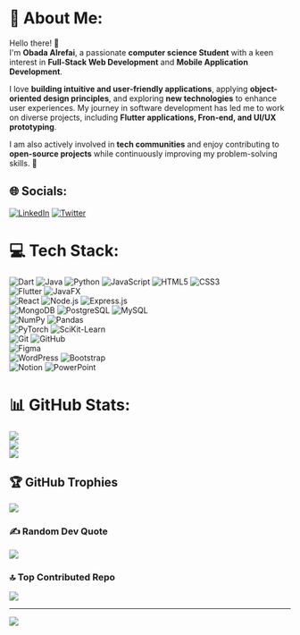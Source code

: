 # 💫 About Me:
Hello there! 👋  
I'm **Obada Alrefai**, a passionate **computer science Student** with a keen interest in **Full-Stack Web Development** and **Mobile Application Development**.  
 
I love **building intuitive and user-friendly applications**, applying **object-oriented design principles**, and exploring **new technologies** to enhance user experiences. My journey in software development has led me to work on diverse projects, including **Flutter applications, Fron-end, and UI/UX prototyping**.  
 
I am also actively involved in **tech communities** and enjoy contributing to **open-source projects** while continuously improving my problem-solving skills. 🚀  
 
 
## 🌐 Socials:
[![LinkedIn](https://img.shields.io/badge/LinkedIn-%230077B5.svg?logo=linkedin&logoColor=white)](https://linkedin.com/in/https://www.linkedin.com/in/ismael-ibrahim-44239a282) [![Twitter](https://img.shields.io/badge/Twitter-%231DA1F2.svg?logo=Twitter&logoColor=white)](https://twitter.com/https://x.com/sweismael?s=21&t=6aTZgalakLveAtj7pbHj-w)
 
# 💻 Tech Stack:
![Dart](https://img.shields.io/badge/dart-%230175C2.svg?style=flat&logo=dart&logoColor=white) 
![Java](https://img.shields.io/badge/java-%23ED8B00.svg?style=flat&logo=java&logoColor=white) 
![Python](https://img.shields.io/badge/python-3670A0?style=flat&logo=python&logoColor=ffdd54) 
![JavaScript](https://img.shields.io/badge/javascript-%23F7DF1E.svg?style=flat&logo=javascript&logoColor=black) 
![HTML5](https://img.shields.io/badge/html5-%23E34F26.svg?style=flat&logo=html5&logoColor=white) 
![CSS3](https://img.shields.io/badge/css3-%231572B6.svg?style=flat&logo=css3&logoColor=white)  
![Flutter](https://img.shields.io/badge/Flutter-%2302569B.svg?style=flat&logo=Flutter&logoColor=white) 
![JavaFX](https://img.shields.io/badge/javafx-%23007396.svg?style=flat&logo=java&logoColor=white)  
![React](https://img.shields.io/badge/react-%2361DAFB.svg?style=flat&logo=react&logoColor=black) 
![Node.js](https://img.shields.io/badge/node.js-%2343853D.svg?style=flat&logo=node.js&logoColor=white) 
![Express.js](https://img.shields.io/badge/express.js-%23404D59.svg?style=flat&logo=express&logoColor=white)  
![MongoDB](https://img.shields.io/badge/mongodb-%2347A248.svg?style=flat&logo=mongodb&logoColor=white) 
![PostgreSQL](https://img.shields.io/badge/postgresql-%23316192.svg?style=flat&logo=postgresql&logoColor=white) 
![MySQL](https://img.shields.io/badge/mysql-%2300f.svg?style=flat&logo=mysql&logoColor=white)  
![NumPy](https://img.shields.io/badge/numpy-%23013243.svg?style=flat&logo=numpy&logoColor=white) 
![Pandas](https://img.shields.io/badge/pandas-%23150458.svg?style=flat&logo=pandas&logoColor=white)  
![PyTorch](https://img.shields.io/badge/pytorch-%23EE4C2C.svg?style=flat&logo=pytorch&logoColor=white) 
![SciKit-Learn](https://img.shields.io/badge/scikit--learn-%23F7931E.svg?style=flat&logo=scikit-learn&logoColor=white)  
![Git](https://img.shields.io/badge/Git-fc6d26?style=flat&logo=git&logoColor=white) 
![GitHub](https://img.shields.io/badge/GitHub-%23121011.svg?style=flat&logo=github&logoColor=white)  
![Figma](https://img.shields.io/badge/figma-%23F24E1E.svg?style=flat&logo=figma&logoColor=white)  
![WordPress](https://img.shields.io/badge/WordPress-%23117AC9.svg?style=flat&logo=WordPress&logoColor=white) 
![Bootstrap](https://img.shields.io/badge/bootstrap-%23563D7C.svg?style=flat&logo=bootstrap&logoColor=white)  
![Notion](https://img.shields.io/badge/Notion-%23000000.svg?style=flat&logo=notion&logoColor=white) 
![PowerPoint](https://img.shields.io/badge/PowerPoint-%23B7472A.svg?style=flat&logo=microsoft-powerpoint&logoColor=white)
 
# 📊 GitHub Stats:
![](https://github-readme-stats.vercel.app/api?username=OB10-ob&theme=radical&hide_border=false&include_all_commits=false&count_private=true)<br/>
![](https://github-readme-streak-stats.herokuapp.com/?user=OB10-ob&theme=radical&hide_border=false)<br/>
![](https://github-readme-stats.vercel.app/api/top-langs/?username=OB10-ob&theme=radical&hide_border=false&include_all_commits=true&count_private=true&layout=compact)
 
## 🏆 GitHub Trophies
![](https://github-profile-trophy.vercel.app/?username=OB10-ob&theme=monokai&no-frame=false&no-bg=false&margin-w=4)
 
### ✍️ Random Dev Quote
![](https://quotes-github-readme.vercel.app/api?type=vetical&theme=radical)
 
### 🔝 Top Contributed Repo
![](https://github-contributor-stats.vercel.app/api?username=OB10-ob&limit=5&theme=monokai&combine_all_yearly_contributions=true)
 
---
[![](https://visitcount.itsvg.in/api?id=OB10-ob&icon=0&color=0)](https://visitcount.itsvg.in)
 
<!-- Proudly created with GPRM ( https://gprm.itsvg.in ) -->
